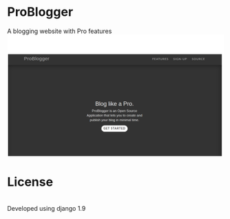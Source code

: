 # ProBlogger
A blogging website with Pro features
![Alt text](https://github.com/TejasBhitle/ProBlogger/blob/master/problogger.png "Home")

# License
<br>
Developed using django 1.9

